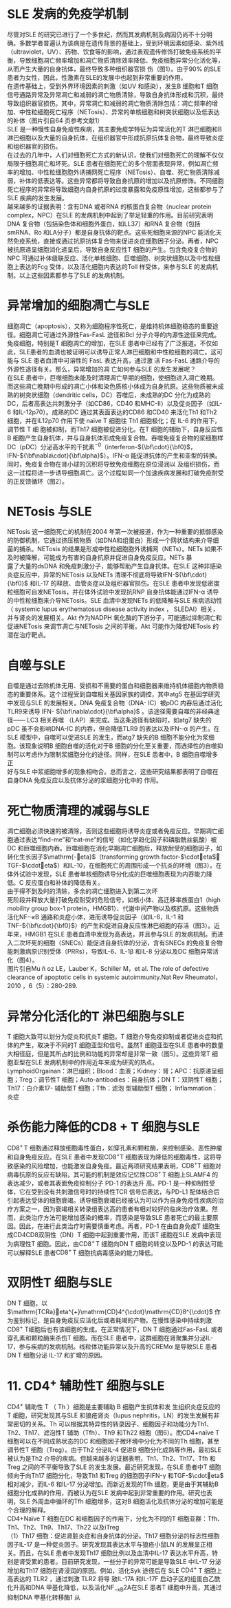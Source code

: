 # SLE 发病的免疫学机制  
尽管对SLE 的研究已进行了一个多世纪，然而其发病机制及病因仍尚不十分明确。多数学者普遍认为该病是在遗传背景的基础上，受到环境因素如感染、紫外线（ultraviolet，UV）、药物、饮食等的影响，通过表观遗传修饰打破免疫系统的平衡，导致细胞凋亡频率增加和凋亡物质清除效率降低、免疫细胞异常分化活化等，从而产生大量的自身抗体，最终导致多种组织器官损 伤（图1）。由于$90\%$ 的SLE 患者为女性，因此，性激素在SLE的发展中也起到非常重要的作用。  
在遗传基础上，受到外界环境因素的刺激（如UV 和感染），发生B 细胞和T 细胞信号通路异常及异常凋亡和减弱的凋亡物质清除，导致自身抗体形成和沉积，最终导致组织器官损伤。其中，异常凋亡和减弱的凋亡物质清除包括：凋亡频率的增加、中性粒细胞死亡程序（NETosis）、异常的单核细胞和树突状细胞以及低表达的补体（图片引自64 页参考文献1）  
SLE 是一种慢性自身免疫性疾病，其主要免疫学特征为异常活化的T 淋巴细胞和B 淋巴细胞以及大量的自身抗体，在组织器官中形成抗原抗体复合物，最终导致炎症和组织器官的损伤。  
在过去的几年中，人们对细胞死亡方式的新认识，使我们对细胞死亡的理解不仅仅局限于细胞凋亡和坏死。SLE 患者在细胞死亡的多个层面表现异常，例如凋亡频率的增加、中性粒细胞胞外诱捕网死亡程序（NETosis）、自噬、死亡物质清除减弱，补体的低表达等。这些异常都将导致自身抗原的增加以及抗原修饰。不同细胞死亡程序的异常将导致细胞内自身抗原的过度暴露和免疫原性增加，这些都参与了SLE 疾病的发生发展。  
越来越多的证据表明：含有DNA 或者RNA 的核蛋白复合物（nuclear protein complex，NPC）在SLE 的发病机制中起到了举足轻重的作用。目前研究表明DNA 复合物（包括染色体和细胞外蛋白，如LL37）和RNA 复合物（包括smRNA、Ro 和LA分子）都是自身抗体的靶点。这些死细胞来源的NPC 能活化天然免疫系统，直接或通过抗原抗体复合物来促进炎症细胞因子分泌。再者，NPC 被抗原递呈细胞消化递呈后，导致自身反应性T 细胞的产生。包含免疫复合物的NPC 可通过补体级联反应、活化单核细胞、巨噬细胞、树突状细胞以及中性粒细胞上表达的Fcg 受体，以及活化细胞内表达的Toll 样受体，来参与SLE 的发病机制。以上这些因素都参与了SLE 的发病机制。  
#  异常增加的细胞凋亡与SLE  
细胞凋亡（apoptosis），又称为细胞程序性死亡，是维持机体细胞稳态的重要途径。细胞凋亡可通过外源性Fas-FasL 途径和Bcl 分子介导的内源性途径来完成。免疫细胞，特别是T 细胞凋亡的增加，在SLE 患者中已经有了广泛报道。不仅如此，SLE患者的血清也被证明可以诱导正常人淋巴细胞和中性粒细胞的凋亡。这可能与 SLE  患者血清中可溶性的 FasL  表达升高，通过激 活 Fas-FasL  通路介导的外源性途径有关。那么，异常增加的凋 亡如何参与SLE 的发生发展呢？  
在SLE 患者中，巨噬细胞未能及时清理凋亡早期的细胞，使细胞进入凋亡晚期。而这些凋亡晚期中形成的凋亡小体和染色质核小体成为自身抗原。这些物质被未成熟的树突状细胞（dendritic cells，DC）吞噬后，未成熟的DC 分化为成熟的DC，后者高表达共刺激分子（如CD86，CD40 和MHC-Ⅱ）以及促炎因子（如IL-6 和IL-12p70）。成熟的DC 通过其表面表达的CD86 和CD40 来活化Th1 和Th2 细胞，并在IL12p70 作用下使 naïve T  细胞往 Th1  细胞极化；在 IL-6  的作用下，调节性 T  细 胞被抑制，而Th17 细胞被促进分化。在T 细胞的辅助下，自身反应性B 细胞产生自身抗体，并与自身抗体形成免疫复合物。吞噬免疫复合物的浆细胞样DC（pDC）分泌高水平的干扰素$^{-0}$（interferon-${\bf\cdot}{\bf0}$，IFN-${\bf\nabla\cdot}{\bf\alpha}$）。IFN-$\upalpha$ 能促进抗体的产生和亚型的转换。同时，免疫复合物在肾小球的沉积将导致免疫细胞在原位浸润以 及组织损伤，而这一过程将进一步诱导细胞凋亡。这个过程如同一个加速疾病发展和打破免疫耐受的正反馈循环（图2）。  
#  NETosis 与SLE  
NETosis 这一细胞死亡的机制在2004 年第一次被报道，作为一种重要的抵御感染的防御机制，它通过挤压核物质（如DNA和组蛋白）形成一个网状结构来介导细菌的捕杀。NETosis 的结果是形成中性粒细胞胞外诱捕网（NETs）。NETs 如果不及时被降解，可能成为有害的自身抗原并促进自身免疫反应。NETs 暴  
露了大量的dsDNA 和免疫刺激分子，能够帮助产生自身抗体。在SLE 这种非感染炎症反应中，异常的NETosis 以及NETs 清理不彻底将导致IFN-${\bf\cdot}{\bf0}$ 和IL-17 的释放、血管炎症以及组织器官损伤。在SLE 患者中发现低密度粒细胞可自发NETosis，并在体外试验中发现抗RNP 自身抗体能通过IFN-$\upalpha$ 诱导的中性粒细胞来介导NETosis。SLE 血清中发现NETs 的低降解与SLE 疾病活动性（ systemic lupus erythematosus disease activity index ， SLEDAI）相关，并与肾炎的发展相关。Akt 作为NADPH 氧化酶的下游分子，可能通过抑制凋亡和促进NETosis 来调节凋亡与NETosis 之间的平衡。Akt 可能作为降低NETosis 的潜在治疗靶点。  
#  自噬与SLE  
自噬是通过去除机体无用、受损和不需要的蛋白和细胞器来维持机体细胞内物质稳态的重要体系。这个过程受到自噬相关基因家族的调控，其中atg5 在基因学研究中发现与SLE 的发展相关。DNA 免疫复合物（DNA- IC）被pDC 内吞后通过活化TLR9来诱导 IFN- ${\bf\nabla\cdot}{\bf\alpha}$ 。该途径需要自噬的非经典途径—— LC3  相关吞噬 （LAP）来完成。当这条途径有缺陷时，如atg7 缺失的pDC 虽不会影响DNA-IC 的内吞，但会降低TLR9 的表达以及IFN-$\cdot\upalpha$ 的产生。在SLE 模型中，自噬可以促进SLE 的发生，而atg7 缺失的B 细胞不能分化为浆细胞。该现象说明B 细胞自噬的活化对于B 细胞的分化至关重要，而选择性的自噬抑制可以考虑作为限制浆细胞分化的途径。同样，在SLE 患者中，B 细胞自噬增多正  
好与SLE 中浆细胞增多的现象相吻合。总而言之，这些研究结果都表明了自噬在自身DNA 免疫反应以及抗体分泌的浆细胞分化中的 作用。  
#  死亡物质清理的减弱与SLE  
凋亡细胞必须快速的被清除，否则这些细胞将诱导炎症或者免疫反应。早期凋亡细胞通过表达“ﬁnd-me”和“eat-me”的信号（如化学趋化因子和磷脂酰丝氨酸）被DC 和巨噬细胞内吞。巨噬细胞在消化早期凋亡细胞后，释放耐受的细胞因子，如转化生长因子$\mathrm{-eta}$（transforming growth factor-$\cdoteta$，TGF-$\cdoteta$）和IL-10，在细胞死亡的周围形成一个抗炎的环境（图3）。在体外试验中发现，SLE 患者单核细胞诱导分化成的巨噬细胞表现为内吞能力降低。C 反应蛋白和补体的降低有关。  
由于得不到及时的清除，多余的凋亡细胞进入到第二次坏  
死阶段并释放大量打破免疫耐受的危险信号，如核小体、高迁移率族蛋白1（high mobility group box-1 protein，HMGB1）、代谢中间产物以及核抗原。这些物质活化NF-$\cdot\kappa\mathrm{B}$ 通路和炎症小体，进而诱导促炎因子（如IL-6，IL-1 和TNF-${\bf\cdot}{\bf0}$）的产生和促进自身反应性淋巴细胞的存活（图3）。近年来，HMGB1 在SLE 患者血清中发现为高表达，并且参与SLE 的发病机制。而进入二次坏死的细胞（SNECs）能促进自身抗体的分泌，含有SNECs 的免疫复合物能刺激病原识别受体（PRRs），导致IL-6、IL-1β 和IL-8 分泌以及DC 细胞异常活化（图4）。  
图片引自Mu ñ oz LE，Lauber K，Schiller M，et al. The role of defective clearance of apoptotic cells in  systemic autoimmunity.Nat Rev Rheumatol，2010 ，6（5）：280-289.  
#  异常分化活化的T 淋巴细胞与SLE  
T 细胞大致可以划分为促炎和抗炎T 细胞。T 细胞介导免疫抑制或者促进炎症和抗体的产生，取决于不同的T 细胞亚型和信号。虽然T 细胞亚型在SLE 患者中的数量大相径庭，但是其所占的比例和功能的异常却是非常一致（图5）。这些异常T 细胞亚型在SLE 发病机制中的作用近年来成为研究的热点。  
Lymphoid$\mathrm{Orgainan}$：淋巴组织；Blood：血液；Kidney：肾；APC：抗原递呈细胞；Treg：调节性T 细胞；Auto-antibodies：自身抗体；DN T：双阴性T 细胞；Th17：白介素17- 辅助型T 细胞；Tfh：滤泡 型辅助型T 细胞； Inflammation：炎症  
#  杀伤能力降低的CD8 +  T 细胞与SLE  
$\mathrm{CD8^{+}\,T}$ 细胞通过释放细胞毒性蛋白，如穿孔素和颗粒酶，来控制感染、恶性肿瘤和自身免疫反应。在SLE 患者中发现$\mathrm{CD8^{+}T}$ 细胞表现为降低的细胞毒性，这将导致感染的风险增加，也能激发自身免疫。最近两项研究结果表明，$\mathrm{CD8^{+}T}$ 细胞对病毒抗原的反应有缺陷，其可能的机制是效应记忆性$\mathrm{CD8^{+}\,T}$ 细胞上SLAMF4  的表达减少，或者其表面免疫抑制分子 PD-1  的表达升 高。PD-1 是一种抑制性受体，它在受到没有共刺激信号时的持续性TCR 信号后表达，与PD-L1 配体结合后引起表达受体的细胞衰竭。诱导细胞衰竭已经被认为可以作为自身免疫性疾病的治疗方案之一，因为衰竭相关转录组表达高的患者有相对较好的临床治疗效果。然而，此类治疗方法可能增加感染的概率，而感染是导致SLE 患者死亡的最主要原因。因此，在进行此类治疗时需要慎重考虑。再者，PD-1 在由自身免疫T 细胞生成CD4CD8双阴性（DN）T 细胞中起到重要作用，而该T 细胞在SLE 发病中表现为病理性T 细胞。因此，由$\mathrm{CD8^{+}\,T}$ 细胞向DN T 细胞的转变以及PD-1 的表达可能可以解释SLE 患者$\mathrm{CD8^{+}\,T}$ 细胞抗病毒感染的能力降低。  
#  双阴性T 细胞与SLE  
DN T 细胞，以$\mathrm{TCRa}eta^{+}\mathrm{CD}4^{\cdot}\mathrm{CD}8^{\cdot}$ 作为鉴别标记，是自身免疫反应活化后或者耗竭的产物。在慢性感染中持续刺激${\mathrm{CD}}8^{+}$ T细胞后也有该细胞的生成。在正常情况下，DN T 细胞通过Fas-FasL 或者穿孔素和颗粒酶来杀伤T 细胞。而在SLE 患者中，这群细胞在肾聚集并分泌IL-17，参与疾病的发病机制。线粒体功能异常以及升高的CREMα 是导致SLE 患者DN T 细胞分泌 IL-17 和扩增的原因。  
# 11. $\mathsf{C D4^{+}}$  辅助性T 细胞与SLE  
$\mathrm{{CD4^{+}}}$ 辅助性 T （ Th ）细胞是主要辅助 B  细胞产生抗体和发 生组织炎症反应的T 细胞，研究发现其与SLE 和狼疮肾炎（lupus nephritis，LN）的发生发展有非常密切的关系。Th 可以根据其特异性的转录因子、细胞因子和功能分为Th1、Th2、Th17、滤泡性T 辅助（Tfh）、Th9 和Th22 细胞（图6）。而CD4+naïve T 细胞可以在不同成熟状态的DC 和细胞因子微环境中分化为不同的Th 细胞，甚至调节性T 细胞（Treg）。由于Th2 分泌IL-4 促进B 细胞分化成熟等作用，最初SLE 被认为是Th2 介导的疾病。但越来越多的证据表明，Th1、Th2、Th17、Tfh 和Treg 之间的不平衡导致了SLE 的发生发展。最近研究发现，在SLE 患者中T 细胞倾向于向Th17 细胞分化，导致Th1 和Treg 的细胞因子IFN-γ 和TGF-$\cdoteta$ 相对减少，而IL-6 和IL-17 分泌增加。而新近发现的Tfh 细胞，更是由于其辅助B 细胞分化成熟的作用，而被认为在SLE 发病中起到非常重要的作用。研究也表明，SLE 外周血中循环的Tfh 细胞增多，这对B 细胞活化及抗体分泌的增加可能是个合理的解释。  
CD4+Naïve T 细胞在DC 和细胞因子的作用下，分化为不同的T 细胞亚群：Tfh、Th1、Th2、Th9、Th17、Th22 以及iTreg  
（1）Th17 细胞：促进肾脏炎症和自身抗体的分泌。Th17 细胞分泌的标志性细胞因子IL-17 是一种促炎因子。研究发现其表达水平与狼疮小鼠LN 的发展呈正相关。而且，在SLE 患者中发现Th17 细胞比例以及血清中IL-17 表达水平升高，特别是肾受累的患者。目前研究发现，一些分子的异常可能是导致SLE 中IL-17 分泌增加和Th17 细胞在肾浸润的原因。例如，活化Syk 途径后在 SLE  $\mathrm{{CD4^{+}}}$  T  细胞上高表达的 TLR2 ，通过刺激 TLR2  将导 致IL-17A 和IL-17F 启动子区的组蛋白乙酰化升高和DNA 甲基化降低，以及活化$\mathrm{NF}_{-\kappa\mathrm{B}}$2A在SLE 患者T 细胞中升高，其通过抑制DNA 甲基化转移酶1 从  